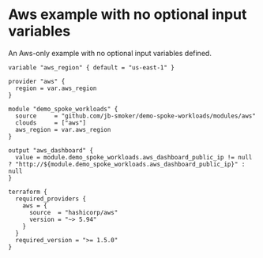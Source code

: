 # Aws example with no optional input variables

An Aws-only example with no optional input variables defined.

```hcl
variable "aws_region" { default = "us-east-1" }

provider "aws" {
  region = var.aws_region
}

module "demo_spoke_workloads" {
  source     = "github.com/jb-smoker/demo-spoke-workloads/modules/aws"
  clouds     = ["aws"]
  aws_region = var.aws_region
}

output "aws_dashboard" {
  value = module.demo_spoke_workloads.aws_dashboard_public_ip != null ? "http://${module.demo_spoke_workloads.aws_dashboard_public_ip}" : null
}

terraform {
  required_providers {
    aws = {
      source  = "hashicorp/aws"
      version = "~> 5.94"
    }
  }
  required_version = ">= 1.5.0"
}
```
